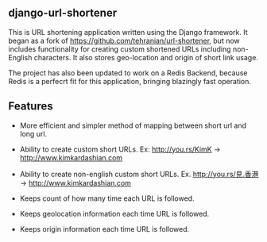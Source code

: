 django-url-shortener
--------------------

This is URL shortening application written using the Django framework. It began
as a fork of https://github.com/tehranian/url-shortener, but now includes
functionality for creating custom shortened URLs including non-English
characters. It also stores geo-location and origin of short link usage.

The project has also been updated to work on a Redis Backend, because Redis
is a perfecrt fit for this application, bringing blazingly fast operation.


Features
--------

* More efficient and simpler method of mapping between short url and long url.

* Ability to create custom short URLs.
  Ex: http://you.rs/KimK -> http://www.kimkardashian.com

* Ability to create non-english custom short URLs.
  Ex. http://you.rs/見.香港 -> http://www.kimkardashian.com

* Keeps count of how many time each URL is followed.

* Keeps geolocation information each time URL is followed.

* Keeps origin information each time URL is followed.
